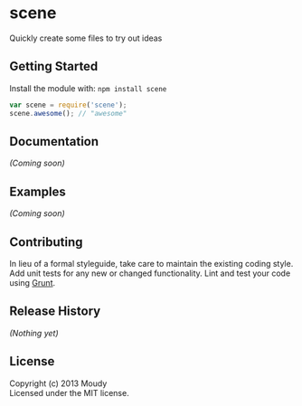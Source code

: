# scene

Quickly create some files to try out ideas

## Getting Started
Install the module with: `npm install scene`

```javascript
var scene = require('scene');
scene.awesome(); // "awesome"
```

## Documentation
_(Coming soon)_

## Examples
_(Coming soon)_

## Contributing
In lieu of a formal styleguide, take care to maintain the existing coding style. Add unit tests for any new or changed functionality. Lint and test your code using [Grunt](http://gruntjs.com/).

## Release History
_(Nothing yet)_

## License
Copyright (c) 2013 Moudy  
Licensed under the MIT license.

